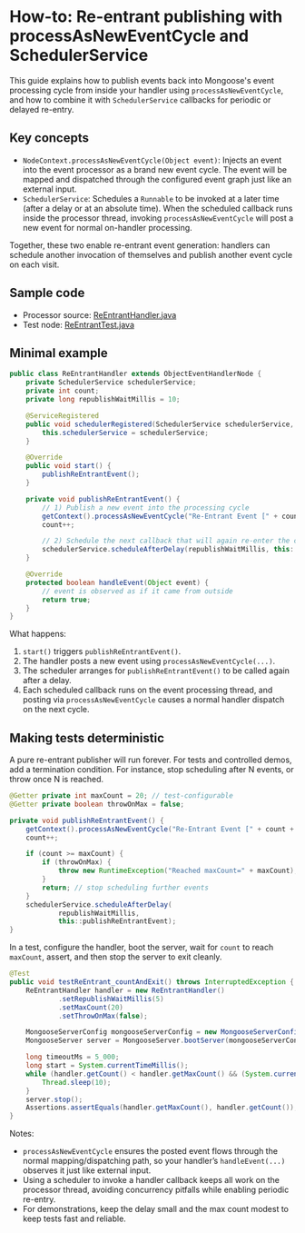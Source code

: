 # How-to: Re-entrant publishing with processAsNewEventCycle and SchedulerService

This guide explains how to publish events back into Mongoose's event processing cycle from inside your handler using `processAsNewEventCycle`, and how to combine it with `SchedulerService` callbacks for periodic or delayed re-entry.

## Key concepts
- `NodeContext.processAsNewEventCycle(Object event)`: Injects an event into the event processor as a brand new event cycle. The event will be mapped and dispatched through the configured event graph just like an external input.
- `SchedulerService`: Schedules a `Runnable` to be invoked at a later time (after a delay or at an absolute time). When the scheduled callback runs inside the processor thread, invoking `processAsNewEventCycle` will post a new event for normal on-handler processing.

Together, these two enable re-entrant event generation: handlers can schedule another invocation of themselves and publish another event cycle on each visit.

## Sample code

- Processor
  source: [ReEntrantHandler.java]({{source_root}}/test/java/com/telamin/mongoose/example/reentrant/ReEntrantHandler.java)
- Test
  node: [ReEntrantTest.java]({{source_root}}/test/java/com/telamin/mongoose/example/reentrant/ReEntrantTest.java)

## Minimal example
```java
public class ReEntrantHandler extends ObjectEventHandlerNode {
    private SchedulerService schedulerService;
    private int count;
    private long republishWaitMillis = 10;

    @ServiceRegistered
    public void schedulerRegistered(SchedulerService schedulerService, String name) {
        this.schedulerService = schedulerService;
    }

    @Override
    public void start() {
        publishReEntrantEvent();
    }

    private void publishReEntrantEvent() {
        // 1) Publish a new event into the processing cycle
        getContext().processAsNewEventCycle("Re-Entrant Event [" + count + "]");
        count++;

        // 2) Schedule the next callback that will again re-enter the cycle
        schedulerService.scheduleAfterDelay(republishWaitMillis, this::publishReEntrantEvent);
    }

    @Override
    protected boolean handleEvent(Object event) {
        // event is observed as if it came from outside
        return true;
    }
}
```

What happens:

1. `start()` triggers `publishReEntrantEvent()`.
2. The handler posts a new event using `processAsNewEventCycle(...)`.
3. The scheduler arranges for `publishReEntrantEvent()` to be called again after a delay.
4. Each scheduled callback runs on the event processing thread, and posting via `processAsNewEventCycle` causes a normal handler dispatch on the next cycle.

## Making tests deterministic
A pure re-entrant publisher will run forever. For tests and controlled demos, add a termination condition. For instance, stop scheduling after N events, or throw once N is reached.

```java
@Getter private int maxCount = 20; // test-configurable
@Getter private boolean throwOnMax = false;

private void publishReEntrantEvent() {
    getContext().processAsNewEventCycle("Re-Entrant Event [" + count + "]");
    count++;

    if (count >= maxCount) {
        if (throwOnMax) {
            throw new RuntimeException("Reached maxCount=" + maxCount);
        }
        return; // stop scheduling further events
    }
    schedulerService.scheduleAfterDelay(
            republishWaitMillis, 
            this::publishReEntrantEvent);
}
```

In a test, configure the handler, boot the server, wait for `count` to reach `maxCount`, assert, and then stop the server to exit cleanly.

```java
@Test
public void testReEntrant_countAndExit() throws InterruptedException {
    ReEntrantHandler handler = new ReEntrantHandler()
            .setRepublishWaitMillis(5)
            .setMaxCount(20)
            .setThrowOnMax(false);

    MongooseServerConfig mongooseServerConfig = new MongooseServerConfig().addProcessor("handlerThread", handler, "reEntrantHandler");
    MongooseServer server = MongooseServer.bootServer(mongooseServerConfig, lr -> {});

    long timeoutMs = 5_000;
    long start = System.currentTimeMillis();
    while (handler.getCount() < handler.getMaxCount() && (System.currentTimeMillis() - start) < timeoutMs) {
        Thread.sleep(10);
    }
    server.stop();
    Assertions.assertEquals(handler.getMaxCount(), handler.getCount());
}
```

Notes:

- `processAsNewEventCycle` ensures the posted event flows through the normal mapping/dispatching path, so your handler’s `handleEvent(...)` observes it just like external input.
- Using a scheduler to invoke a handler callback keeps all work on the processor thread, avoiding concurrency pitfalls while enabling periodic re-entry.
- For demonstrations, keep the delay small and the max count modest to keep tests fast and reliable.
